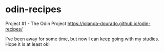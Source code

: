 # odin-recipes
Project #1 - The Odin Project
https://iolanda-dourado.github.io/odin-recipes/

I've been away for some time, but now I can keep going with my studies. Hope it is at least ok!
